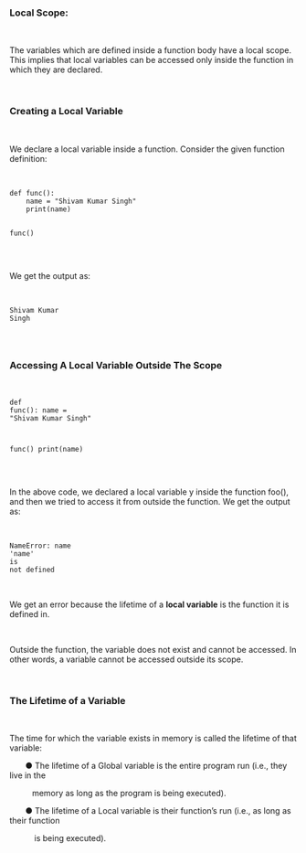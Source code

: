 <div _ngcontent-serverapp-c231="" class="note-body"><div _ngcontent-serverapp-c231="" class="body-text"><h3><strong>Local Scope:</strong></h3><p>&nbsp;</p><p>The variables which are defined inside a function body have a local scope. This implies that local variables can be accessed only inside the function in which they are declared.</p><p>&nbsp;</p><h3><strong>Creating a Local Variable</strong></h3><p>&nbsp;</p><p>We declare a local variable inside a function. Consider the given function definition:</p><p>&nbsp;</p><pre><code class="language-python hljs"><span class="hljs-function"><span class="hljs-keyword">def</span> <span class="hljs-title">func</span>():</span>
    name = <span class="hljs-string">"Shivam Kumar Singh"</span>
	print(name)

func()</code></pre><p>&nbsp;</p><p>We get the output as:</p><p>&nbsp;</p><pre><code class="language-plaintext hljs">Shivam Kumar Singh</code></pre><h3>&nbsp;</h3><h3><strong>Accessing A Local Variable Outside The Scope</strong></h3><p>&nbsp;</p><pre><code class="language-python hljs"><span class="hljs-function"><span class="hljs-keyword">def</span> <span class="hljs-title">func</span>():</span>
    name = <span class="hljs-string">"Shivam Kumar Singh"</span>

func()
print(name)</code></pre><p>&nbsp;</p><p>In the above code, we declared a local variable y inside the function foo(), and then we tried to access it from outside the function. We get the output as:</p><p>&nbsp;</p><pre><code class="language-python hljs">NameError: name <span class="hljs-string">'name'</span> <span class="hljs-keyword">is</span> <span class="hljs-keyword">not</span> defined</code></pre><p>&nbsp;</p><p>We get an error because the lifetime of a <strong>local variable</strong> is the function it is defined in.</p><p>&nbsp;</p><p>Outside the function, the variable does not exist and cannot be accessed. In other words, a variable cannot be accessed outside its scope.</p><p>&nbsp;</p><h3><strong>The Lifetime of a Variable</strong></h3><p>&nbsp;</p><p>The time for which the variable exists in memory is called the lifetime of that variable:</p><p>&nbsp;&nbsp;&nbsp;&nbsp;&nbsp;&nbsp;&nbsp;● The lifetime of a Global variable is the entire program run (i.e., they live in the</p><p>&nbsp;&nbsp;&nbsp;&nbsp;&nbsp;&nbsp;&nbsp;&nbsp;&nbsp;&nbsp;memory as long as the program is being executed).</p><p>&nbsp;&nbsp;&nbsp;&nbsp;&nbsp;&nbsp;&nbsp;● The lifetime of a Local variable is their function’s run (i.e., as long as their function</p><p>&nbsp;&nbsp;&nbsp;&nbsp;&nbsp;&nbsp;&nbsp;&nbsp;&nbsp;&nbsp;&nbsp;is being executed).</p></div></div>